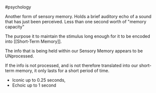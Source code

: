 #psychology 

Another form of sensory memory. 
Holds a brief auditory echo of a sound that has just been perceived.
Less than one second worth of "memory capacity"

The purpose it to maintain the stimulus long enough for it to be encoded into [[Short-Term Memory]].

 The info that is being held within our Sensory Memory appears to be UNprocessed.
 
 If the info is not processed, and is not therefore translated into our short-term memory, it only lasts for a short period of time.
 - Iconic up to 0.25 seconds,
 - Echoic up to 1 second

